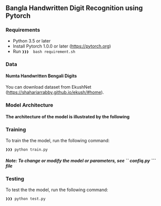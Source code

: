 ## Bangla Handwritten Digit Recognition using Pytorch




### Requirements
- Python 3.5 or later
- Install Pytorch 1.0.0 or later (https://pytorch.org)
- Run ``❱❱❱  bash requirement.sh``

### Data
#### Numta Handwritten Bengali Digits
You can download dataset from EkushNet (https://shahariarrabby.github.io/ekush/#home).


### Model Architecture
#### The architecture of the model is illustrated by the following

### Training 
To train the the model, run the following command:

```python
❱❱❱ python train.py
```
##### Note: To change or modify the model or parameters, see `` confiq.py ``` file
### Testing 
To test the the model, run the following command:

```python
❱❱❱ python test.py
```
